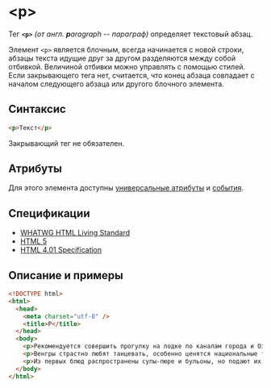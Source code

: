 # &lt;p&gt;

Тег **`<p>`** _(от англ. **p**aragraph -- параграф)_ определяет текстовый абзац.

Элемент `<p>` является блочным, всегда начинается с новой строки, абзацы текста идущие друг за другом разделяются между собой отбивкой. Величиной отбивки можно управлять с помощью стилей. Если закрывающего тега нет, считается, что конец абзаца совпадает с началом следующего абзаца или другого блочного элемента.

## Синтаксис

```html
<p>Текст</p>
```

Закрывающий тег не обязателен.

## Атрибуты

Для этого элемента доступны [универсальные атрибуты](/lib/uni-attr/) и [события](/lib/events/).

## Спецификации

- [WHATWG HTML Living Standard](https://html.spec.whatwg.org/multipage/semantics.html#the-p-element)
- [HTML 5](http://www.w3.org/TR/html5/grouping-content.html#the-p-element)
- [HTML 4.01 Specification](http://www.w3.org/TR/html401/struct/text.html#h-9.3.1)

## Описание и примеры

```html
<!DOCTYPE html>
<html>
  <head>
    <meta charset="utf-8" />
    <title>P</title>
  </head>
  <body>
    <p>Рекомендуется совершить прогулку на лодке по каналам города и Озеру Любви.</p>
    <p>Венгры страстно любят танцевать, особенно ценятся национальные танцы.</p>
    <p>Из первых блюд распространены супы-пюре и бульоны, но подают их редко.</p>
  </body>
</html>
```
